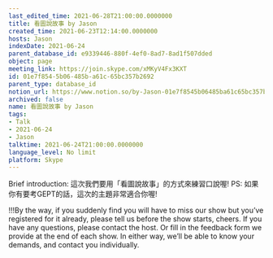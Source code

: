 ```yaml
---
last_edited_time: 2021-06-28T21:00:00.0000000
title: 看圖說故事 by Jason
created_time: 2021-06-23T12:14:00.0000000
hosts: Jason
indexDate: 2021-06-24
parent_database_id: e9339446-880f-4ef0-8ad7-8ad1f507dded
object: page
meeting_link: https://join.skype.com/xMKyV4Fx3KXT
id: 01e7f854-5b06-485b-a61c-65bc357b2692
parent_type: database_id
notion_url: https://www.notion.so/by-Jason-01e7f8545b06485ba61c65bc357b2692
archived: false
name: 看圖說故事 by Jason
tags:
- Talk
- 2021-06-24
- Jason
talktime: 2021-06-24T21:00:00.0000000
language_level: No limit
platform: Skype
---
```




Brief introduction: 這次我們要用「看圖說故事」的方式來練習口說喔!
PS: 如果你有要考GEPT的話，這次的主題非常適合你喔!

!!!By the way, if you suddenly find you will have to miss our show but you’ve registered for it already, please tell us before the show starts, cheers.
If you have any questions, please contact the host. Or fill in the feedback form we provide at the end of each show. In either way, we’ll be able to know your demands, and contact you individually.




